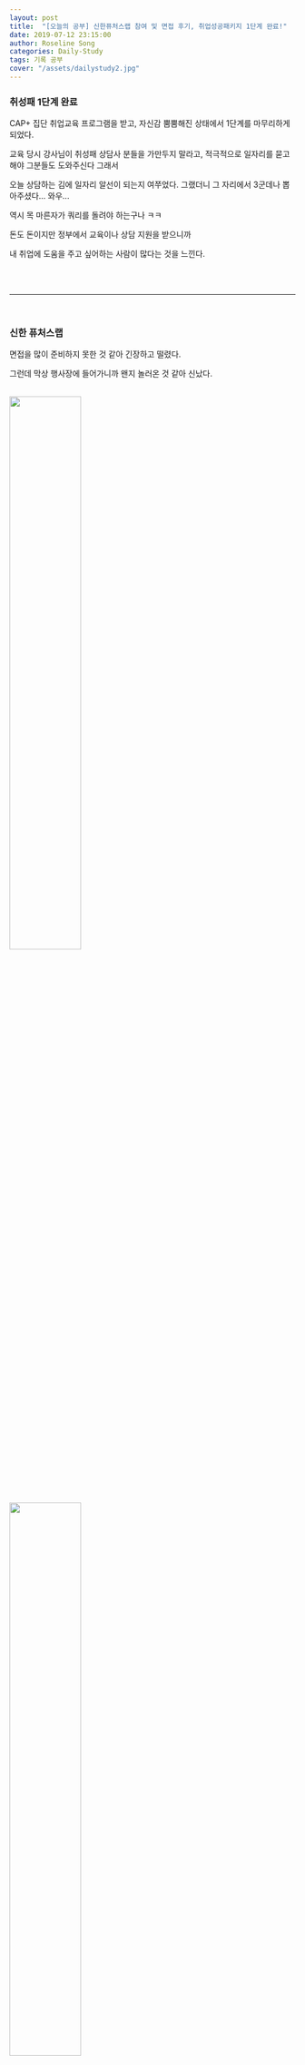 ```yaml
---
layout: post
title:  "[오늘의 공부] 신한퓨처스랩 참여 및 면접 후기, 취업성공패키지 1단계 완료!"
date: 2019-07-12 23:15:00
author: Roseline Song
categories: Daily-Study
tags: 기록 공부
cover: "/assets/dailystudy2.jpg"
---
```


### 취성패 1단계 완료

CAP+ 집단 취업교육 프로그램을 받고, 자신감 뿜뿜해진 상태에서 1단계를 마무리하게 되었다. 

교육 당시 강사님이 취성패 상담사 분들을 가만두지 말라고, 적극적으로 일자리를 묻고 해야 그분들도 도와주신다 그래서

오늘 상담하는 김에 일자리 알선이 되는지 여쭈었다. 그랬더니 그 자리에서 3군데나 뽑아주셨다... 와우...

역시 목 마른자가 쿼리를 돌려야 하는구나 ㅋㅋ 

돈도 돈이지만 정부에서 교육이나 상담 지원을 받으니까 

내 취업에 도움을 주고 싶어하는 사람이 많다는 것을 느낀다. 

<br>
<br>

<hr>

<br>


### 신한 퓨처스랩

면접을 많이 준비하지 못한 것 같아 긴장하고 떨렸다. 

그런데 막상 행사장에 들어가니까 왠지 놀러온 것 같아 신났다.

<br>

<img style="width:50%; display:inline;" src="/assets/images/190712_01.jpg">
<img style="width:50%; display:inline;" src="/assets/images/190712_02.jpg">

<br>

면접의 신 VR도 하고, AI가 해주는 자기소개서 첨삭도 하고 ㅋㅋ 너무 신기했다. 

정말 빠르게 바뀌는 시대라, 5년도 아니고 내년, 내후년에는 뭐가 나올지 궁금해진다. 

<br>
<br>

<img src="/assets/images/190712_03.jpg">*타고난 신중이 ㅋㅋ 타입 이름이 왜이렇게 귀엽냐 ㅠㅠ*
<img src="/assets/images/190712_04.jpg">*면접의 신 VR*

<br>
<br>

**면접 후기)**

아무래도 부스가 붙어있다보니 어쩔 수 없긴 한데, 

한 군데 면접을 보고 다른 곳 면접을 보러 가는데 가까이 있으면 조금 민망했다.

어쩔 수 없는 한계이지만, 면접 순서 배치를 부스가 좀 떨어진 곳으로 번갈아가며 배치해주면 그나마 덜 할 것 같다. 

​

<br>
<br>

<hr>

<br>


면접 본 회사들은 전부 좋았다.

처음 본 곳에서 내가 직접 만든 사이트를 보여드리는데 API를 사용하는 페이지가 작동이 안되었다.

'응? 왜 안되지?' 당황해서 나중에 보여드리겠다고 말씀드린 뒤 첫번째 면접을 끝내고 원인을 찾았다. 

혹시나 싶었는데 역시나 인터넷 연결이 안되어 있어서 그랬다. 

그 다음 면접에서는 핫스팟으로 인터넷을 연결해 제대로 보여드렸다.  

​

내가 만든 사이트와 프로그램을 보여드릴 때 다들 좋게, 이쁘게 봐주셔서 너무 감사했다. 

취업 준비하면서 '나 취업할 수 있을까? 아무 것도 없는데?' 이런 생각을 많이 했는데 

면접관분들이 응원, 격려, 조언을 해주셔서 편안한 분위기에서 자신감 있게 볼 수 있었던 것 같다. 

​<br>

이번 채용박람회 면접이 좋았던 이유는 다음 3가지이다.

\1. 백문이 불여일견. 관심 있는 기업에서 실제로 일하시는 분들을 뵈니까 회사의 분위기가 어떨지 같은 것도 짐작이 되고, 

면접관 분들이 좋아서 '아 같이 일하고 싶다'라는 생각이 든 곳도 있다. 

​<br>​

\2. 또, 무조건 채용을 하기 위한 목적보다는 당장 내가 원하는 포지션이 없더라도 가서 인사드릴 수 있었다.

그 과정에서 어떤 프로젝트를 더 채워오면 좋겠다는 피드백도 받을 수 있어서, 다음 채용을 위해 어떤 걸 미리 준비할 지도 들을 수 있다. 

​<br>

\3. 일하시는 분께 회사에 직접 궁금한 걸 물어볼 수 있는 자리이기도 했다. 평소에 호기심이 많아서 이것저것 질문했는데, 

지금 생각해보니 걸러야 할 질문도 있었던 것 같다. 다음부터는 조심해야겠다. 


<br>

<img src="/assets/images/190712_05.jpg">

<br>


기업 발표가 끝난 뒤, 대표님들에게 질문을 할 수 있는 코너가 있었다. 

기억 나는 재밌는 질문과 대답은 이렇다.  

​<br>

**자신의 회사에서 같이 일하기 꺼려지는 사람은 어떤 타입인가?**

​

근데 정말 신기하게도 네 분이 거의 비슷한 대답을 하셨다. 

​

- 자기 검열이 너무 심해 남들에게 쉽사리 자신의 부족한 점을 드러내지 못하는 사람

스타트업은 도전하는 곳인데, 자기검열이 심하면 도전하기 어렵다.

​

- 입으로 일하는 사람

자신의 부족한 실력을 드러내거나 보완하기 위해 배우지 않고 남들에게 어려운 일을 떠넘긴다.

​

- 자신에 대해 잘 모르거나 드러내지 않는 사람. 

그 사람이 잘 하는 것과 못하는 것이 뭔지 알아야 기업에서도 인재를 잘 활용할 수 있다. 

그런데 이런 피드백을 주고 받기 어렵다면 적재적소에 인재를 쓰는 게 어려워진다.

​

- 부족한 것을 숨기고 여차저차 혼자 하겠다는 사람. 

시간 활용이 중요한데, 못하는 것을 혼자 붙잡고 해결하려하면 혼자 고생하고, 회사 업무도 늦어진다.  

​

종합해보면, 

**'모르는 것을 모른다고 말할 수 있는 사람' + '그리고 자신의 부족한 점을 배우기 위해 노력하는 사람'**

을 더 원한다고 볼 수 있겠다.

<br>
<br>

<hr>

<br>

**외전1)**

연세 세브란스 빌딩에 있을 때도 본 형식의 엘리베이터이다. 층을 입력하면 어느 엘리베이터에 탈 지 배정해준다. 

이것도 뭔가 프로그램으로 짤 수 있을 것 같은데, 무슨 알고리즘일까, 어떤 방식일까 라는 생각을 하며 엘리베이터를 올라갔다. 

요즘 계속 포트폴리오를 채우다보니 이런 저런 프로그램에 눈이 간다. 후후. 

<br>

<img src="/assets/images/190712_06.jpg">


<br>
<br>

<hr>

<br>

**외전2)**

퓨처스랩을 다녀오니 긴장이 풀려서 바로 졸렸다. 

​

집으로 와서 씻고 '자, 이제 자바스크립트 스터디를 준비해볼까?!'했는데

일어나보니 13일 오전 12시였다. 아침에 치과 예약이랑 오후에는 도커스터디 나가야하는데?! 

시계를 보고 현실이 아니었으면 했다. 아무리 피곤해도 6시부터 다음날 12시까지 잘 수 있나? 라고 생각했다. 

​

예약했던 치과에 너무 미안해서 전화해보니 진료시간이 아니라고 뜨고... 

스터디도 너무 조용해서 오늘 만나는 거 맞냐고 물어보고...

같은 치과에 다니는 언니한테도 오늘 치과 갔냐고 물어보고...

​

혼자 '미쳤구나 미쳤어' 생각하고 있는데 알고보니 새벽 12시였다. 창문을 보니 밖이 어두웠다.

후후. 아직 밤이라는 게 이렇게 다행일 줄이야. 

<br>
<br>
